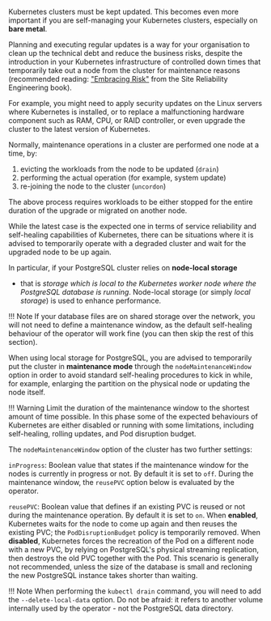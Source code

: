 Kubernetes clusters must be kept updated. This becomes even more
important if you are self-managing your Kubernetes clusters, especially
on **bare metal**.

Planning and executing regular updates is a way for your organisation
to clean up the technical debt and reduce the business risks, despite
the introduction in your Kubernetes infrastructure of controlled
down times that temporarily take out a node from the cluster for
maintenance reasons (recommended reading:
["Embracing Risk"](https://landing.google.com/sre/sre-book/chapters/embracing-risk/)
from the Site Reliability Engineering book).

For example, you might need to apply security updates on the Linux
servers where Kubernetes is installed, or to replace a malfunctioning
hardware component such as RAM, CPU, or RAID controller, or even upgrade
the cluster to the latest version of Kubernetes.

Normally, maintenance operations in a cluster are performed one
node at a time, by:

1. evicting the workloads from the node to be updated (`drain`)
2. performing the actual operation (for example, system update)
3. re-joining the node to the cluster (`uncordon`)

The above process requires workloads to be either stopped for the
entire duration of the upgrade or migrated on another node.

While the latest case is the expected one in terms of service
reliability and self-healing capabilities of Kubernetes, there can
be situations where it is advised to temporarily operate with a
degraded cluster and wait for the upgraded node to be up again.

In particular, if your PostgreSQL cluster relies on **node-local storage**
- that is *storage which is local to the Kubernetes worker node where
the PostgreSQL database is running*.
Node-local storage (or simply *local storage*) is used to enhance performance.

!!! Note
    If your database files are on shared storage over the network,
    you will not need to define a maintenance window, as the default
    self-healing behaviour of the operator will work fine
    (you can then skip the rest of this section).

When using local storage for PostgreSQL, you are advised to temporarily
put the cluster in **maintenance mode** through the `nodeMaintenanceWindow`
option in order to avoid standard self-healing procedures to kick in
while, for example, enlarging the partition on the physical node or
updating the node itself.

!!! Warning
    Limit the duration of the maintenance window to the shortest
    amount of time possible. In this phase some of the expected
    behaviours of Kubernetes are either disabled or running with
    some limitations, including self-healing, rolling updates,
    and Pod disruption budget.

The `nodeMaintenanceWindow` option of the cluster has two further
settings:

`inProgress`:
Boolean value that states if the maintenance window for the nodes
is currently in progress or not. By default it is set to `off`.
During the maintenance window, the `reusePVC` option below is
evaluated by the operator.

`reusePVC`:
Boolean value that defines if an existing PVC is reused or
not during the maintenance operation. By default it is set to `on`.
When **enabled**, Kubernetes waits for the node to come up
again and then reuses the existing PVC; the `PodDisruptionBudget`
policy is temporarily removed.
When **disabled**, Kubernetes forces the recreation of the
Pod on a different node with a new PVC, by relying on
PostgreSQL's physical streaming replication, then destroys
the old PVC together with the Pod. This scenario is generally
not recommended, unless the size of the database is small
and recloning the new PostgreSQL instance takes shorter than
waiting.

!!! Note
   When performing the `kubectl drain` command, you will need
   to add the `--delete-local-data` option.
   Do not be afraid: it refers to another volume internally used
   by the operator - not the PostgreSQL data directory.
